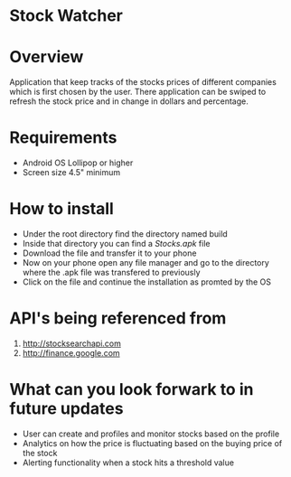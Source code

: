 Stock Watcher
=============

# **Overview**
Application that keep tracks of the stocks prices of different companies
which is first chosen by the user. There application can be swiped to 
refresh the stock price and in change in dollars and percentage. 

# **Requirements**
* Android OS Lollipop or higher
* Screen size 4.5" minimum

# **How to install**
* Under the root directory find the directory named build
* Inside that directory you can find a *Stocks.apk* file
* Download the file and transfer it to your phone
* Now on your phone open any file manager and go to the directory where the .apk file was transfered to previously
* Click on the file and continue the installation as promted by the OS

# **API's being referenced from**
1. http://stocksearchapi.com
2. http://finance.google.com

# **What can you look forwark to in future updates**
* User can create and profiles and monitor stocks based on the profile
* Analytics on how the price is fluctuating based on the buying price of the stock
* Alerting functionality when a stock hits a threshold value